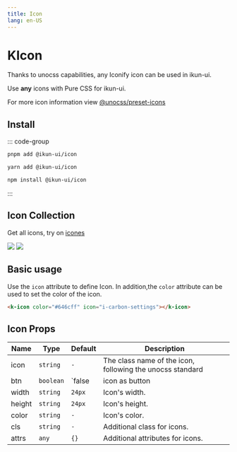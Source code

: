```yaml
---
title: Icon
lang: en-US
---
```


# KIcon

Thanks to unocss capabilities, any Iconify icon can be used in ikun-ui.

Use **any** icons with Pure CSS for ikun-ui.

For more icon information view [@unocss/preset-icons](https://github.com/unocss/unocss/tree/main/packages/preset-icons)

## Install

::: code-group

```bash [pnpm]
pnpm add @ikun-ui/icon
```

```bash [yarn]
yarn add @ikun-ui/icon
```

```bash [npm]
npm install @ikun-ui/icon
```

:::

## Icon Collection

Get all icons, try on [icones](https://icones.js.org/)

![](https://raw.githubusercontent.com/antfu/icones/main/screenshots/2.png)
![](https://raw.githubusercontent.com/antfu/icones/main/screenshots/6.png)

## Basic usage

Use the `icon` attribute to define Icon. In addition,the `color` attribute can be used to set the color of the icon.

```html
<k-icon color="#646cff" icon="i-carbon-settings"></k-icon>
```

<demo src="../../../../example/icon/basic.vue"></demo>

## Icon Props

| Name   | Type      | Default | Description                                               |
| ------ | --------- | ------- | --------------------------------------------------------- |
| icon   | `string`  | `-`     | The class name of the icon, following the unocss standard |
| btn    | `boolean` | `false  | icon as button                                            |
| width  | `string`  | `24px`  | Icon's width.                                             |
| height | `string`  | `24px`  | Icon's height.                                            |
| color  | `string`  | `-`     | Icon's color.                                             |
| cls    | `string`  | `-`     | Additional class for icons.                               |
| attrs  | `any`     | `{}`    | Additional attributes for icons.                          |
